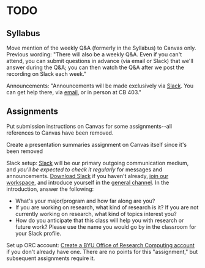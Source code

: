 # TODO

## Syllabus

Move mention of the weekly Q&A (formerly in the Syllabus) to Canvas only. Previous wording: "There will also be a weekly Q&A. Even if you can't attend, you can submit questions in advance (via email or Slack) that we'll answer during the Q&A; you can then watch the Q&A after we post the recording on Slack each week."

Announcements: "Announcements will be made exclusively via [Slack](https://byu-sci-comp.slack.com). You can get help there, via [email](mailto:scicompcourse@byu.edu), or in person at CB 403."



## Assignments

Put submission instructions on Canvas for some assignments--all references to Canvas have been removed.

Create a presentation summaries assignment on Canvas itself since it's been removed

Slack setup:
[Slack](https://slack.com/resources/using-slack/how-to-use-slack) will be our primary outgoing communication medium, and *you'll be expected to check it regularly* for messages and announcements. [Download Slack](https://slack.com/downloads) if you haven't already, [join our workspace](https://join.slack.com/t/byuscientific-8nt2310/shared_invite/zt-29t7uf41d-wmJCbRnnAutgBm4IL0cY3Q), and introduce yourself in the [general channel](https://byu-sci-comp.slack.com/channels/general). In the introduction, answer the following:
- What's your major/program and how far along are you?
- If you are working on research, what kind of research is it? If you are not currently working on research, what kind of topics interest you?
- How do you anticipate that this class will help you with research or future work?
Please use the name you would go by in the classroom for your Slack profile.

Set up ORC account:
[Create a BYU Office of Research Computing account](https://rc.byu.edu/account/create/) if you don't already have one. There are no points for this "assignment," but subsequent assignments require it.